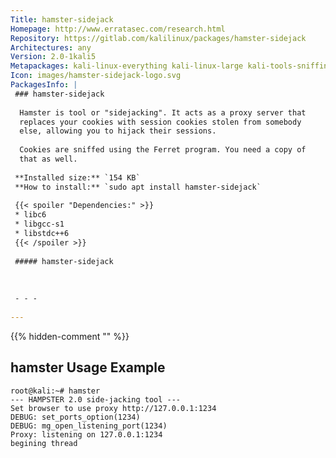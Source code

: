```yaml
---
Title: hamster-sidejack
Homepage: http://www.erratasec.com/research.html
Repository: https://gitlab.com/kalilinux/packages/hamster-sidejack
Architectures: any
Version: 2.0-1kali5
Metapackages: kali-linux-everything kali-linux-large kali-tools-sniffing-spoofing kali-tools-web 
Icon: images/hamster-sidejack-logo.svg
PackagesInfo: |
 ### hamster-sidejack
 
  Hamster is tool or "sidejacking". It acts as a proxy server that
  replaces your cookies with session cookies stolen from somebody
  else, allowing you to hijack their sessions.
   
  Cookies are sniffed using the Ferret program. You need a copy of
  that as well.
 
 **Installed size:** `154 KB`  
 **How to install:** `sudo apt install hamster-sidejack`  
 
 {{< spoiler "Dependencies:" >}}
 * libc6 
 * libgcc-s1 
 * libstdc++6 
 {{< /spoiler >}}
 
 ##### hamster-sidejack
 
 
 
 - - -
 
---
```

{{% hidden-comment "<!--Do not edit anything above this line-->" %}}

## hamster Usage Example

```
root@kali:~# hamster
--- HAMPSTER 2.0 side-jacking tool ---
Set browser to use proxy http://127.0.0.1:1234
DEBUG: set_ports_option(1234)
DEBUG: mg_open_listening_port(1234)
Proxy: listening on 127.0.0.1:1234
begining thread
```
